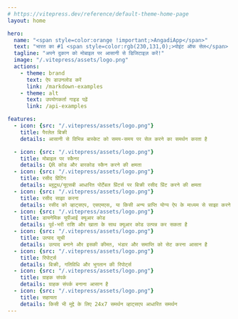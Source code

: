 ```yaml
---
# https://vitepress.dev/reference/default-theme-home-page
layout: home

hero:
  name: "<span style=color:orange !important;>AngadiApp</span>"
  text: "भारत का #1 <span style=color:rgb(230,131,0);>पोइंट ऑफ सेल</span> मोबाइल ऐप छोटे दुकानों के लिए"
  tagline: "अपने दुकान को मोबाइल पर आसानी से डिजिटाइज़ करें!"
  image: "/.vitepress/assets/logo.png"
  actions:
    - theme: brand
      text: ऐप डाउनलोड करें
      link: /markdown-examples
    - theme: alt
      text: उपयोगकर्ता गाइड पढ़ें
      link: /api-examples

features:
  - icon: {src: "/.vitepress/assets/logo.png"}
    title: पैरलेल बिक्री
    details: आसानी से विभिन्न बास्केट को समय-समय पर सेल करने का समर्थन करता है

  - icon: {src: "/.vitepress/assets/logo.png"}
    title: मोबाइल पर स्कैनर
    details: QR कोड और बारकोड स्कैन करने की क्षमता
  - icon: {src: "/.vitepress/assets/logo.png"}
    title: रसीद प्रिंटिंग
    details: ब्लूटूथ/यूएसबी आधारित पोर्टेबल प्रिंटर्स पर बिक्री रसीद प्रिंट करने की क्षमता
  - icon: {src: "/.vitepress/assets/logo.png"}
    title: रसीद साझा करना
    details: रसीद को व्हाट्सएप, एसएमएस, या किसी अन्य प्राप्ति योग्य ऐप के माध्यम से साझा करने की क्षमता
  - icon: {src: "/.vitepress/assets/logo.png"}
    title: डायनेमिक यूपीआई क्यूआर कोड
    details: पूर्व-भरी राशि और खाता के साथ क्यूआर कोड उत्पन्न कर सकता है
  - icon: {src: "/.vitepress/assets/logo.png"}
    title: उत्पाद सूची
    details: उत्पाद बनाने और इसकी कीमत, भंडार और समाप्ति को सेट करना आसान है
  - icon: {src: "/.vitepress/assets/logo.png"}
    title: रिपोर्ट्स
    details: बिक्री, गतिविधि और भुगतान की रिपोर्ट्स
  - icon: {src: "/.vitepress/assets/logo.png"}
    title: ग्राहक संपर्क
    details: ग्राहक संपर्क बनाना आसान है
  - icon: {src: "/.vitepress/assets/logo.png"}
    title: सहायता
    details: किसी भी मुद्दे के लिए 24x7 समर्थन व्हाट्सएप आधारित समर्थन
---
```

